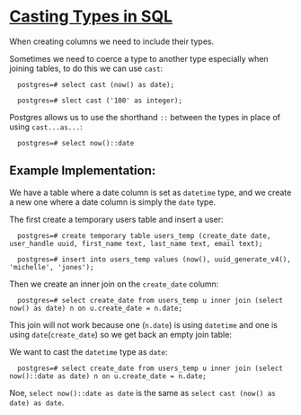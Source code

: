 # [Casting Types in SQL](https://egghead.io/lessons/postgresql-casting-types-in-sql)

When creating columns we need to include their types.

Sometimes we need to coerce a type to another type especially when joining tables, to do this we can use `cast`:

```postgres
  postgres=# select cast (now() as date);

  postgres=# slect cast ('100' as integer);
```

Postgres allows us to use the shorthand `::` between the types in place of using `cast...as...`:

```postgres
  postgres=# select now()::date 
``` 

## Example Implementation: 

We have a table where a date column is set as `datetime` type, and we create a new one where a date column is simply the `date` type. 

The first create a temporary users table and insert a user:

```postgres
  postgres=# create temporary table users_temp (create_date date, user_handle uuid, first_name text, last_name text, email text);

  postgres=# insert into users_temp values (now(), uuid_generate_v4(), 'michelle', 'jones');
```

Then we create an inner join on the `create_date` column:

```postgres
  postgres=# select create_date from users_temp u inner join (select now() as date) n on u.create_date = n.date; 
```

This join will not work because one (`n.date`) is using `datetime` and one is using `date`(`create_date`) so we get back an empty join table: 

We want to cast the `datetime` type as `date`:

```postgres
  postgres=# select create_date from users_temp u inner join (select now()::date as date) n on u.create_date = n.date; 
```

Noe, `select now()::date as date` is the same as `select cast (now() as date) as date`.
